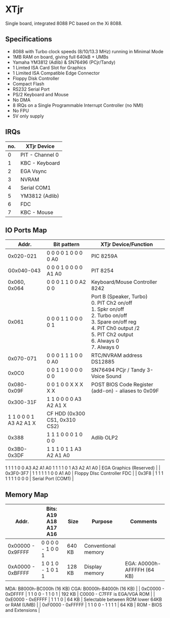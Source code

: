 # XTjr

Single board, integrated 8088 PC based on the Xi 8088.

## Specifications

- 8088 with Turbo clock speeds (8/10/13.3 MHz) running in Minimal Mode
- 1MB RAM on board, giving full 640kB + UMBs
- Yamaha YM3812 (Adlib) & SN76496 (PCjr/Tandy)
- 1 Limted ISA Card Slot for Graphics
- 1 Limited ISA Compatible Edge Connector
- Floppy Disk Controller
- Compact Flash
- RS232 Serial Port
- PS/2 Keyboard and Mouse
- No DMA
- 8 IRQs on a Single Programmable Interrupt Controller (no NMI)
- No FPU
- 5V only supply

## IRQs

| no. | XTjr Device |
|-----|-------------|
| 0 | PIT - Channel 0 |
| 1 | KBC - Keyboard |
| 2 | EGA Vsync |
| 3 | NVRAM |
| 4 | Serial COM1 |
| 5 | YM3812 (Adlib) |
| 6 | FDC |
| 7 | KBC - Mouse |

## IO Ports Map

| Addr. | Bit pattern | XTjr Device/Function |
| ------------ | ------------- | -------------------- |
| 0x020-021 | 0 0 0 0 1 0 0 0 0 A0 | PIC 8259A |
| G0x040-043 | 0 0 0 1 0 0 0 0 A1 A0 | PIT 8254 |
| 0x060, 0x064 | 0 0 0 1 1 0 0 A2 0 0 | Keyboard/Mouse Controller 8242 |
| 0x061 | 0 0 0 1 1 0 0 0 0 1 | Port B (Speaker, Turbo)<br/>0. PIT Ch2 on/off<br/>1. Spkr on/off<br/>2. Turbo on/off<br/>3. Spare on/off reg<br/>4. PIT Ch0 output /2<br/>5. PIT Ch2 output<br/>6. Always 0<br/>7. Always 0 |
| 0x070-071 | 0 0 0 1 1 1 0 0 0 A0 | RTC/NVRAM address DS12885 |
| 0x0C0 | 0 0 1 1 0 0 0 0 0 0 | SN76494 PCjr / Tandy 3-Voice Sound |
| 0x080- 0x09F | 0 0 1 0 0 X X X X X | POST BIOS Code Register (add-on) - aliases to 0x09F |
| 0x300-31F | 1 1 0 0 0 0 A3 A2 A1 X
1 1 0 0 0 1 A3 A2 A1 X | CF HDD (0x300 CS1, 0x310 CS2) |
| 0x388 | 1 1 1 0 0 0 1 0 0 0 | Adlib OLP2 |
| 0x3B0-0x3DF | 1 1 1 0 1 1 A3 A2 A1 A0
1 1 1 1 0 0 A3 A2 A1 A0
1 1 1 1 0 1 A3 A2 A1 A0 | EGA Graphics (Reserved) |
| 0x3F0-3F7 | 1 1 1 1 1 1 0 0 A1 A0 | Floppy DIsc Controller FDC |
| 0x3F8 | 1 1 1 1 1 1 1 0 0 0 | Serial Port (COM1) |

## Memory Map

| Addr.|Bits: A19 A18 A17 A16|Size|Purpose |Comments |
|------|---------------------|----|--------|---------|
| 0x00000 - 0x9FFFF | 0 0 0 0 - 1 0 0 1 | 640 KB | Conventional memory |
| 0xA0000 - 0xBFFFF | 1 0 1 0 - 1 0 1 1 | 128 KB | Display memory | EGA: A0000h-AFFFFH (64 KB)
MDA: B8000h-BC000h (16 KB)
CGA: B0000h-B4000h (16 KB) |
| 0xC0000 - 0xDFFFF | 1 1 0 0 - 1 1 0 1 | 192 KB | C0000 - C7FFF is EGA/VGA ROM |
| 0xE0000 - 0xEFFFF | 1 1 1 0 | 64 KB | Selectable between ROM lower 64KB or RAM (UMB) |
| 0xF0000 - 0xFFFFF | 1 1 0 0 - 1 1 1 1 | 64 KB | ROM - BIOS and Extensions |


















